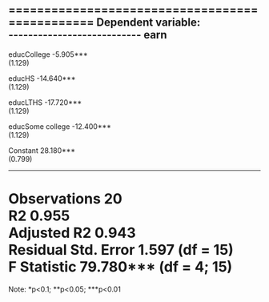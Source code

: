 
===============================================
                        Dependent variable:    
                    ---------------------------
                               earn            
-----------------------------------------------
educCollege                  -5.905***         
                              (1.129)          
                                               
educHS                      -14.640***         
                              (1.129)          
                                               
educLTHS                    -17.720***         
                              (1.129)          
                                               
educSome college            -12.400***         
                              (1.129)          
                                               
Constant                     28.180***         
                              (0.799)          
                                               
-----------------------------------------------
Observations                    20             
R2                             0.955           
Adjusted R2                    0.943           
Residual Std. Error       1.597 (df = 15)      
F Statistic           79.780*** (df = 4; 15)   
===============================================
Note:               *p<0.1; **p<0.05; ***p<0.01
